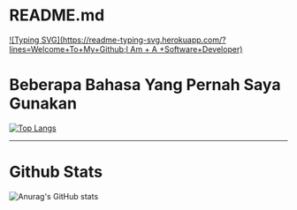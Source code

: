 # README.md

[![Typing SVG](https://readme-typing-svg.herokuapp.com/?lines=Welcome+To+My+Github;I Am + A +Software+Developer)](https://git.io/typing-svg)

# Beberapa Bahasa Yang Pernah Saya Gunakan
[![Top Langs](https://github-readme-stats.vercel.app/api/top-langs/?username=galihap76&langs_count=8&theme=white)](https://github.com/anuraghazra/github-readme-stats)

---
# Github Stats
![Anurag's GitHub stats](https://github-readme-stats.vercel.app/api?username=galihap76&show_icons=true&theme=white)
